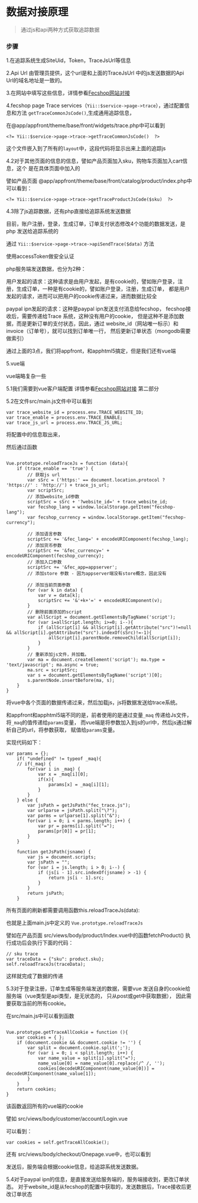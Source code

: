 数据对接原理
============


> 通过js和api两种方式获取追踪数据


### 步骤

1.在追踪系统生成SiteUid，Token，TraceJsUrl等信息

2.Api Url 由管理员提供，这个url是和上面的TraceJsUrl
中的js发送数据的Api Url的域名地址是一致的。

3.在网站中填写这些信息，详情参看[Fecshop网站对接](fecshop_relate.md)

4.fecshop page Trace services（`Yii::$service->page->trace`），通过配置信息和方法
`getTraceCommonJsCode()`,生成通用追踪信息，

在@app/appfront/theme/base/front/widgets/trace.php中可以看到

```
<?= Yii::$service->page->trace->getTraceCommonJsCode()  ?>
```

这个文件嵌入到了所有的`layout`中，这段代码将显示出来上面的追踪js

4.2对于其他页面的信息的信息，譬如产品页面加入sku，购物车页面加入cart信息，这个
是在具体页面中加入的

譬如产品页面 @app/appfront/theme/base/front/catalog/product/index.php中可以看到：

```
<?= Yii::$service->page->trace->getTraceProductJsCode($sku)  ?>
```

4.3除了js追踪数据，还有php直接给追踪系统发送数据


目前，账户注册，登录，生成订单，订单支付状态修改4个功能的数据发送，是php
发送给追踪系统的

通过 `Yii::$service->page->trace->apiSendTrace($data)` 方法

使用accessToken做安全认证

php服务端发送数据，也分为2种：

用户发起的请求：这种请求是由用户发起，是有cookie的，譬如账户登录，注册，生成订单，一种是有cookie的，譬如账户登录，注册，生成订单，
都是用户发起的请求，进而可以把用户的cookie传递过来，进而数据比较全

paypal ipn发起的请求：这种是paypal ipn发送支付消息给fecshop，
fecshop接收后，需要传递给Trace 系统，这种没有用户的cookie，
但是这种不是添加数据，而是更新订单的支付状态，因此，通过
website_id（网站唯一标示）和invoice（订单号），就可以找到订单唯一行，
然后更新订单状态（mongodb需要做索引）

通过上面的3点，我们将appfront，和apphtml5搞定，但是我们还有vue端


5.vue端

vue端略复杂一些

5.1我们需要到vue客户端配置
详情参看[Fecshop网站对接](fecshop_relate.md) 第二部分

5.2在文件src/main.js文件中可以看到

```
var trace_website_id = process.env.TRACE_WEBSITE_ID;
var trace_enable = process.env.TRACE_ENABLE;
var trace_js_url = process.env.TRACE_JS_URL;
```
将配置中的信息取出来，

然后通过函数

```

Vue.prototype.reloadTraceJs = function (data){
    if (trace_enable == 'true') {
        // 获取js url
        var sSrc = ('https:' == document.location.protocol ? 'https://' : 'http://') + trace_js_url;
        var scriptSrc;
        // 添加website_id参数
        scriptSrc = sSrc + '?website_id=' + trace_website_id;
        var fecshop_lang = window.localStorage.getItem("fecshop-lang");
        var fecshop_currency = window.localStorage.getItem("fecshop-currency");

        // 添加语言参数
        scriptSrc += '&fec_lang=' + encodeURIComponent(fecshop_lang);
        // 添加货币参数
        scriptSrc += '&fec_currency=' + encodeURIComponent(fecshop_currency);
        // 添加入口参数
        scriptSrc += '&fec_app=appserver';
        // 添加store 参数 - 因为appserver端没有store概念，因此没有
        
        // 添加当前页面参数
        for (var k in data) {
            var v = data[k];
            scriptSrc += '&'+k+'=' + encodeURIComponent(v);
        }
        // 删除前面添加的script
        var allScript = document.getElementsByTagName('script'); 
        for (var i=allScript.length; i>=0; i--){ 
            if (allScript[i] && allScript[i].getAttribute("src")!=null && allScript[i].getAttribute("src").indexOf(sSrc)!=-1){
                allScript[i].parentNode.removeChild(allScript[i]); 
            } 
        } 
        // 重新添加js文件，并加载。
        var ma = document.createElement('script'); ma.type = 'text/javascript'; ma.async = true;
        ma.src = scriptSrc;
        var s = document.getElementsByTagName('script')[0];
        s.parentNode.insertBefore(ma, s);
    }
}  
```

将vue中各个页面的数据传递过来，然后加载js，js将数据发送给trace系统。

和appfront和apphtml5端不同的是，前者使用的是通过变量`_maq` 传递给Js文件，
将`_maq`的值传递给`params`变量，
而vue端是将参数加入到js的url中，然后js通过解析自己的url，将参数获取，
赋值给`params`变量。


实现代码如下：

```
var params = {};
    if( "undefined" != typeof _maq){
    // if(_maq) {
        for(var i in _maq) {
            var x = _maq[i][0];
            if(x){
                params[x] = _maq[i][1];
            }
        }
    } else {
        var jsPath = getJsPath("fec_trace.js");
        var urlparse = jsPath.split("\?");  
        var parms = urlparse[1].split("&"); 
        for(var i = 0; i < parms.length; i++) {  
            var pr = parms[i].split("="); 
            params[pr[0]] = pr[1]; 
        }  
    }
    
    function getJsPath(jsname) {  
        var js = document.scripts;  
        var jsPath = "";  
        for (var i = js.length; i > 0; i--) {  
            if (js[i - 1].src.indexOf(jsname) > -1) {  
                return js[i - 1].src;  
            }  
        }  
        return jsPath;  
    }  
```

所有页面的刷新都需要调用函数this.reloadTraceJs(data):


也就是上面main.js中定义的 `Vue.prototype.reloadTraceJs`

譬如在产品页面  src/views/body/product/Index.vue中的函数fetchProduct()
执行成功后会执行下面的代码：

 
```
// sku trace
var traceData = {"sku": product.sku};
self.reloadTraceJs(traceData);
```

这样就完成了数据的传递

5.3对于登录注册，订单生成等服务端发送的数据，需要vue
发送自身的cookie给服务端（vue类型是api类型，是无状态的，
只从post或get中获取数据），
因此需要获取当前的所有cookie。

在src/main.js中可以看到函数

```
  
Vue.prototype.getTraceAllCookie = function (){
    var cookies = { };
    if (document.cookie && document.cookie != '') {
        var split = document.cookie.split(';');
        for (var i = 0; i < split.length; i++) {
            var name_value = split[i].split("=");
            name_value[0] = name_value[0].replace(/^ /, '');
            cookies[decodeURIComponent(name_value[0])] = decodeURIComponent(name_value[1]);
        }
    }
    return cookies;
}              
```

该函数返回所有的vue端的cookie

譬如 src/views/body/customer/account/Login.vue

可以看到：

```
var cookies = self.getTraceAllCookie();
```

还有 src/views/body/checkout/Onepage.vue中，也可以看到

发送后，服务端会根据cookie信息，给追踪系统发送数据。

5.4对于paypal ipn的信息，是直接发送给服务端的，服务端接收到，更改订单状态。
对于website_id是从fecshop的配置中获取的，发送数据后，Trace接收后更改订单状态


















